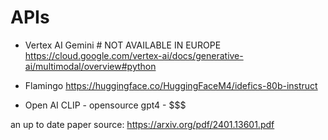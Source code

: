# APIs
- Vertex AI Gemini # NOT AVAILABLE IN EUROPE
https://cloud.google.com/vertex-ai/docs/generative-ai/multimodal/overview#python

- Flamingo
https://huggingface.co/HuggingFaceM4/idefics-80b-instruct

- Open AI
    CLIP - opensource
    gpt4 - $$$

an up to date paper source:
https://arxiv.org/pdf/2401.13601.pdf
